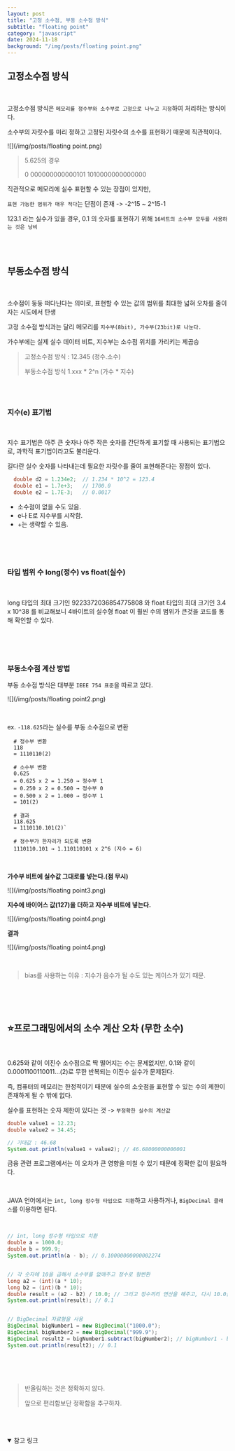 ```yaml
---
layout: post
title: "고정 소수점, 부동 소수점 방식"
subtitle: "floating point"
category: "javascript"
date: 2024-11-18
background: "/img/posts/floating point.png"
---
```


## 고정소수점 방식

<br/>

고정소수점 방식은 `메모리를 정수부와 소수부로 고정으로 나누고 지정`하여 처리하는 방식이다.

소수부의 자릿수를 미리 정하고 고정된 자릿수의 소수를 표현하기 때문에 직관적이다.

![](/img/posts/floating point.png)

> 5.625의 경우
>
> 0 000000000000101 1010000000000000

직관적으로 메모리에 실수 표현할 수 있는 장점이 있지만,

`표현 가능한 범위가 매우 적다`는 단점이 존재 -> -2^15 ~ 2^15-1

123.1 라는 실수가 있을 경우, 0.1 의 숫자를 표현하기 위해 `16비트의 소수부 모두를 사용하는 것은 낭비`

<br>
<br>

## 부동소수점 방식

<br>

소수점이 둥둥 떠다닌다는 의미로, 표현할 수 있는 값의 범위를 최대한 넓혀 오차를 줄이자는 시도에서 탄생

고정 소수점 방식과는 달리 메모리를 `지수부(8bit), 가수부(23bit)로 나눈다.`

가수부에는 실제 실수 데이터 비트, 지수부는 소수점 위치를 가리키는 제곱승

> 고정소수점 방식 : 12.345 (정수.소수)
>
> 부동소수점 방식 1.xxx \* 2^n (가수 \* 지수)

<br>
<br>

### 지수(e) 표기법

<br>

지수 표기법은 아주 큰 숫자나 아주 작은 숫자를 간단하게 표기할 때 사용되는 표기법으로, 과학적 표기법이라고도 불리운다.

길다란 실수 숫자를 나타내는데 필요한 자릿수를 줄여 표현해준다는 장점이 있다.

```java
  double d2 = 1.234e2;  // 1.234 * 10^2 = 123.4
  double e1 = 1.7e+3;   // 1700.0
  double e2 = 1.7E-3;   // 0.0017
```

- 소수점이 없을 수도 있음.
- e나 E로 지수부를 시작함.
- +는 생략할 수 있음.

<br>
<br>
<br>

### 타입 범위 수 long(정수) vs float(실수)

<br>

long 타입의 최대 크기인 9223372036854775808 와 float 타입의 최대 크기인 3.4 x 10^38 를 비교해보니 4바이트의 실수형 float 이 훨씬 수의 범위가 큰것을 코드를 통해 확인할 수 있다.

<br>
<br>
<br>

### 부동소수점 계산 방법

부동 소수점 방식은 대부분 `IEEE 754 표준`을 따르고 있다.

![](/img/posts/floating point2.png)

<br>

ex. `-118.625`라는 실수를 부동 소수점으로 변환

```
  # 정수부 변환
  118
  = 1110110(2)

  # 소수부 변환
  0.625
  = 0.625 x 2 = 1.250 → 정수부 1
  = 0.250 x 2 = 0.500 → 정수부 0
  = 0.500 x 2 = 1.000 → 정수부 1
  = 101(2)

  # 결과
  118.625
  = 1110110.101(2)`

  # 정수부가 한자리가 되도록 변환
  1110110.101 → 1.110110101 x 2^6 (지수 = 6)
```

<br>

**가수부 비트에 실수값 그대로를 넣는다.(점 무시)**

![](/img/posts/floating point3.png)

**지수에 바이어스 값(127)을 더하고 지수부 비트에 넣는다.**

![](/img/posts/floating point4.png)

**결과**

![](/img/posts/floating point4.png)

<br>

> bias를 사용하는 이유 : 지수가 음수가 될 수도 있는 케이스가 있기 때문.

<br>
<br>
<br>

## ⭐프로그래밍에서의 소수 계산 오차 (무한 소수)

<br>

0.625와 같이 이진수 소수점으로 딱 떨어지는 수는 문제없지만, 0.1와 같이 0.0001100110011...(2)로 무한 반복되는 이진수 실수가 문제된다.

즉, 컴퓨터의 메모리는 한정적이기 때문에 실수의 소숫점을 표현할 수 있는 수의 제한이 존재하게 될 수 밖에 없다.

실수를 표현하는 숫자 제한이 있다는 것 -> `부정확한 실수의 계산값`

```java
double value1 = 12.23;
double value2 = 34.45;

// 기대값 : 46.68
System.out.println(value1 + value2); // 46.68000000000001
```

금융 관련 프로그램에서는 이 오차가 큰 영향을 미칠 수 있기 때문에 정확한 값이 필요하다.

<br>

JAVA 언어에서는 `int, long 정수형 타입으로 치환`하고 사용하거나, `BigDecimal 클래스`를 이용하면 된다.

<br>

```java
// int, long 정수형 타입으로 치환
double a = 1000.0;
double b = 999.9;
System.out.println(a - b); // 0.10000000000002274


// 각 숫자에 10을 곱해서 소수부를 없애주고 정수로 형변환
long a2 = (int)(a * 10);
long b2 = (int)(b * 10);
double result = (a2 - b2) / 10.0; // 그리고 정수끼리 연산을 해주고, 다시 10.0을 나누기 하여 실수로 변환하여 저장
System.out.println(result); // 0.1


// BigDecimal 자료형을 사용
BigDecimal bigNumber1 = new BigDecimal("1000.0");
BigDecimal bigNumber2 = new BigDecimal("999.9");
BigDecimal result2 = bigNumber1.subtract(bigNumber2); // bigNumber1 - bigNumber2
System.out.println(result2); // 0.1
```

<br>
<br>
<br>

> 반올림하는 것은 정확하지 않다.
>
> 앞으로 편리함보단 정확함을 추구하자.

<br>
<br>
<br>

<details open="open">
<summary>참고 링크</summary>
<div markdown="1">
<https://inpa.tistory.com/entry/JAVA-☕-실수-표현부동-소수점-원리-한눈에-이해하기/>
<div>
